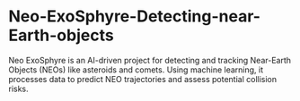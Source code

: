 # Neo-ExoSphyre-Detecting-near-Earth-objects
Neo ExoSphyre is an AI-driven project for detecting and tracking Near-Earth Objects (NEOs) like asteroids and comets. Using machine learning, it processes data to predict NEO trajectories and assess potential collision risks.  

